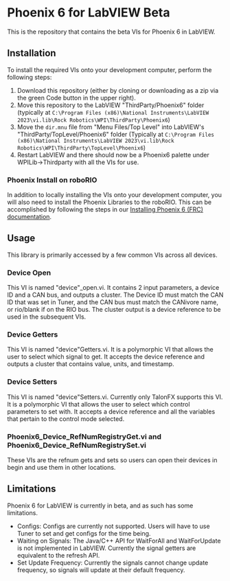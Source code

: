 # Phoenix 6 for LabVIEW Beta

This is the repository that contains the beta VIs for Phoenix 6 in LabVIEW.

## Installation
To install the required VIs onto your development computer, perform the following steps:
 1. Download this repository (either by cloning or downloading as a zip via the green Code button in the upper right).
 2. Move this repository to the LabVIEW "ThirdParty/Phoenix6" folder (typically at `C:\Program Files (x86)\National Instruments\LabVIEW 2023\vi.lib\Rock Robotics\WPI\ThirdParty\Phoenix6`)
 3. Move the `dir.mnu` file from "Menu Files/Top Level" into LabVIEW's "ThirdParty/TopLevel/Phoenix6" folder (Typically at `C:\Program Files (x86)\National Instruments\LabVIEW 2023\vi.lib\Rock Robotics\WPI\ThirdParty\TopLevel\Phoenix6`)
 4. Restart LabVIEW and there should now be a Phoenix6 palette under WPILib->Thirdparty with all the VIs for use.

### Phoenix Install on roboRIO
In addition to locally installing the VIs onto your development computer, you will also need to install the Phoenix Libraries to the roboRIO.
This can be accomplished by following the steps in our [Installing Phoenix 6 (FRC) documentation](https://v6.docs.ctr-electronics.com/en/stable/docs/installation/installation-frc.html).

## Usage
This library is primarily accessed by a few common VIs across all devices.

### Device Open
This VI is named "device"_open.vi. It contains 2 input parameters, a device ID and a CAN bus, and outputs a cluster.
The Device ID must match the CAN ID that was set in Tuner, and the CAN bus must match the CANivore name, or rio/blank if on the RIO bus.
The cluster output is a device reference to be used in the subsequent VIs.

### Device Getters
This VI is named "device"Getters.vi.
It is a polymorphic VI that allows the user to select which signal to get.
It accepts the device reference and outputs a cluster that contains value, units, and timestamp.

### Device Setters
This VI is named "device"Setters.vi.
Currently only TalonFX supports this VI.
It is a polymorphic VI that allows the user to select which control parameters to set with.
It accepts a device reference and all the variables that pertain to the control mode selected.

### Phoenix6_Device_RefNumRegistryGet.vi and Phoenix6_Device_RefNumRegistrySet.vi
These VIs are the refnum gets and sets so users can open their devices in begin and use them in other locations.

## Limitations
Phoenix 6 for LabVIEW is currently in beta, and as such has some limitations.
 - Configs: Configs are currently not supported. Users will have to use Tuner to set and get configs for the time being.
 - Waiting on Signals: The Java/C++ API for WaitForAll and WaitForUpdate is not implemented in LabVIEW. Currently the signal getters are equivalent to the refresh API.
 - Set Update Frequency: Currently the signals cannot change update frequency, so signals will update at their default frequency.
 
